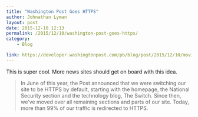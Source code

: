 ```yaml
---
title: "Washington Post Goes HTTPS"
author: Johnathan Lyman
layout: post
date: 2015-12-10 12:13
permalink: /2015/12/10/washington-post-goes-https/
category:
    - Blog

link: https://developer.washingtonpost.com/pb/blog/post/2015/12/10/moving-the-washington-post-to-https/
---
```


This is super cool. More news sites should get on board with this idea.

> In June of this year, the Post announced that we were switching our site to be HTTPS by default, starting with the homepage, the National Security section and the technology blog, The Switch. Since then, we’ve moved over all remaining sections and parts of our site. Today, more than 99% of our traffic is redirected to HTTPS.
